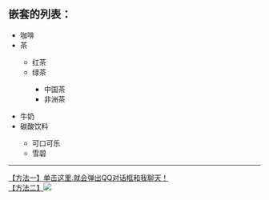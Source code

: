 
<html>
<head>
<meta charset="utf-8">

</head>

<body>
	<h2><b>嵌套的列表：</b></h2>
	<ul>
	<li>咖啡</li>
	<li>茶</li>
	 <ul>
	<li>红茶</li>
    <li>绿茶</li>			 
	 <ul>
	 <li>中国茶</li>
	 <li>非洲茶</li>
	</ul>
	</ul>
    </ul>
    <ul>
<li>牛奶</li>
<li>碳酸饮料</li>	
    <ul>
	<li>可口可乐</li>
	<li>雪碧</li>
	</ul>			
</ul>	
	<hr>
	<a href="http://wpa.qq.com/msgrd?v=3&uin=1152882988&site=qq&menu=yes">【方法一】单击这里.就会弹出QQ对话框和我聊天！</a>
	<br>
	<a href="http://wpa.qq.com/msgrd?v=3&uin=1152882988&site=qq&menu=yes" target="_blank"> 【方法二】</a><img src="../web前端/屏幕截图 2022-10-27 153428.png">
	
</body>
</html>
